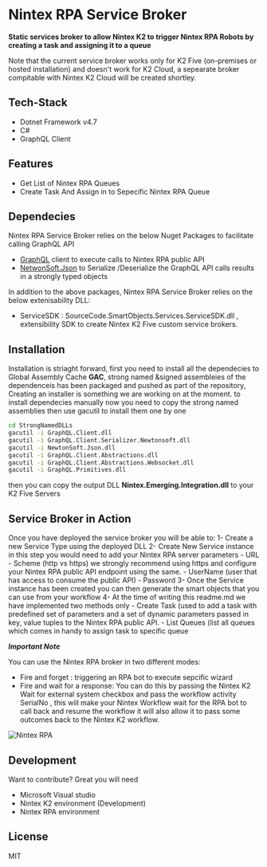 # Nintex RPA Service Broker
 __Static services broker to allow  Nintex K2 to trigger Nintex RPA Robots by creating a task and assigning it to a queue__

Note that the  current service broker works only for K2 Five (on-premises or hosted installation) and doesn't work for K2 Cloud, a sepearate broker compitable with Nintex K2 Cloud will be created shortley.

## Tech-Stack
- Dotnet Framework v4.7 
- C#
- GraphQL Client 

## Features
- Get List of Nintex RPA Queues
- Create Task And Assign in to Sepecific Nintex RPA Queue

## Dependecies
Nintex RPA Service Broker relies on the below Nuget Packages to facilitate calling GraphQL API 
- [GraphQL](https://graphql.org/graphql-js/graphql-clients/) client to execute calls to Nintex RPA public API
- [NetwonSoft.Json](nuget.org/packages/Newtonsoft.Json/) to Serialize /Deserialize the GraphQL API calls results in a strongly typed objects

In addition to the above packages, Nintex RPA Service Broker relies on the below extenisability DLL:
- ServiceSDK : SourceCode.SmartObjects.Services.ServiceSDK.dll , extensibility SDK to create Nintex K2 Five custom service brokers.

## Installation
 Installation is striaght forward, first you need to install all the dependecies to Global Assembly Cache **GAC**, strong named &signed assembleies of the dependenceis has been packaged and pushed as part of the repository, Creating an installer is something we are working on at the moment.
 to install dependecies manually now you need to copy the strong named assemblies then use gacutil to install them one by one
```sh
cd StrongNamedDLLs
gacutil -i GraphQL.Client.dll
gacutil -i GraphQL.Client.Serializer.Newtonsoft.dll
gacutil -i NewtonSoft.Json.dll
gacutil -i GraphQL.Client.Abstractions.dll
gacutil -i GraphQL.Client.Abstractions.Websocket.dll
gacutil -i GraphQL.Primitives.dll
```
then you can copy the output DLL **Nintex.Emerging.Integration.dll**  to your K2 Five Servers

## Service Broker in Action

Once you have deployed the service broker you will be able to:
1- Create a new Service Type using the deployed DLL
2- Create New Service instance in this step you would need to add your Nintex RPA server parameters
	- URL
	- Scheme (http vs https) we strongly recommend using https and configure your Nintex RPA public API endpoint using the same.
	- UserName (user that has access to consume the public API)
	- Password
3- Once the Service instance has been created you can then generate the smart objects that you can use from your workflow
4- At the time of writing this readme.md we have implemented two methods only 
	- Create Task  (used to add a task with predefined set of parameters and a set of dynamic parameters passed in key, value tuples to the Nintex RPA public API.
	- List Queues  (list all queues which comes in handy to assign task to specific queue


**_Important Note_**

You can use the Nintex RPA broker in two different modes:
- Fire and forget : triggering an RPA bot to execute sepcific wizard 
- Fire and wait for a response: You can do this by passing the Nintex K2 Wait for external system checkbox and pass the workflow activity SerialNo , this will make your Nintex Workflow wait for the RPA bot to call back and resume the workflow 
it will also allow it to pass some outcomes back to the Nintex K2 workflow.
	
![Nintex RPA](https://dev.azure.com/robotix-ws/eac68e08-eb68-4ede-ae66-ec31b5e512dc/_apis/git/repositories/6be82777-53a1-449b-b959-5f25053fe63d/items?path=/Add_RPA_Task.png&versionDescriptor%5BversionOptions%5D=0&versionDescriptor%5BversionType%5D=0&versionDescriptor%5Bversion%5D=master&resolveLfs=true&%24format=octetStream&api-version=5.0)
## Development

Want to contribute? Great you will need 
- Microsoft Visual studio
- Nintex K2 environment (Development)
- Nintex RPA environment

## License

MIT
